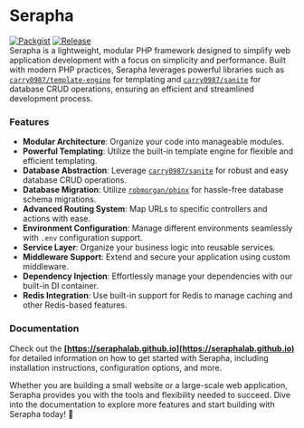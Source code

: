 # Serapha
[![Packgist](https://img.shields.io/packagist/v/serapha/framework.svg?style=flat-square&label=core)](https://packagist.org/packages/serapha/framework)
[![Release](https://img.shields.io/github/v/release/SeraphaLab/Serapha?style=flat-square&include_prereleases)](https://github.com/SeraphaLab/Serapha/releases)  
Serapha is a lightweight, modular PHP framework designed to simplify web application development with a focus on simplicity and performance. Built with modern PHP practices, Serapha leverages powerful libraries such as [`carry0987/template-engine`](https://github.com/carry0987/TemplateEngine) for templating and [`carry0987/sanite`](https://github.com/carry0987/Sanite) for database CRUD operations, ensuring an efficient and streamlined development process.

### Features

- **Modular Architecture**: Organize your code into manageable modules.
- **Powerful Templating**: Utilize the built-in template engine for flexible and efficient templating.
- **Database Abstraction**: Leverage [`carry0987/sanite`](https://github.com/carry0987/Sanite) for robust and easy database CRUD operations.
- **Database Migration**: Utilize [`robmorgan/phinx`](https://github.com/cakephp/phinx) for hassle-free database schema migrations.
- **Advanced Routing System**: Map URLs to specific controllers and actions with ease.
- **Environment Configuration**: Manage different environments seamlessly with `.env` configuration support.
- **Service Layer**: Organize your business logic into reusable services.
- **Middleware Support**: Extend and secure your application using custom middleware.
- **Dependency Injection**: Effortlessly manage your dependencies with our built-in DI container.
- **Redis Integration**: Use built-in support for Redis to manage caching and other Redis-based features.

### Documentation

Check out the **[https://seraphalab.github.io](https://seraphalab.github.io)** for detailed information on how to get started with Serapha, including installation instructions, configuration options, and more.

Whether you are building a small website or a large-scale web application, Serapha provides you with the tools and flexibility needed to succeed. Dive into the documentation to explore more features and start building with Serapha today! :rocket:
